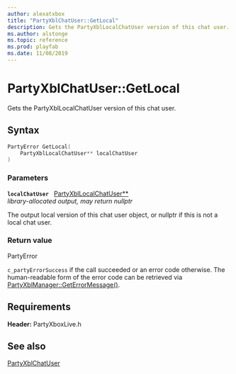 ```yaml
---
author: alexatxbox
title: "PartyXblChatUser::GetLocal"
description: Gets the PartyXblLocalChatUser version of this chat user.
ms.author: alstonge
ms.topic: reference
ms.prod: playfab
ms.date: 11/08/2019
---
```


# PartyXblChatUser::GetLocal  

Gets the PartyXblLocalChatUser version of this chat user.  

## Syntax  
  
```cpp
PartyError GetLocal(  
    PartyXblLocalChatUser** localChatUser  
)  
```  
  
### Parameters  
  
**`localChatUser`** &nbsp; [PartyXblLocalChatUser**](../../PartyXblLocalChatUser/partyxbllocalchatuser.md)  
*library-allocated output, may return nullptr*  
  
The output local version of this chat user object, or nullptr if this is not a local chat user.  
  
  
### Return value  
PartyError
  
```c_partyErrorSuccess``` if the call succeeded or an error code otherwise. The human-readable form of the error code can be retrieved via [PartyXblManager::GetErrorMessage()](../../PartyXblManager/methods/partyxblmanager_geterrormessage.md).
  
  
## Requirements  
  
**Header:** PartyXboxLive.h
  
## See also  
[PartyXblChatUser](../partyxblchatuser.md)  

  
  
